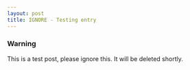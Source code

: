 ```yaml
---
layout: post
title: IGNORE - Testing entry
---
```

### Warning
This is a test post, please ignore this. It will be deleted shortly.